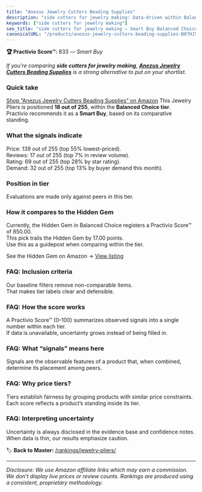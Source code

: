 ```yaml
---
title: "Anezus Jewelry Cutters Beading Supplies"
description: "side cutters for jewelry making: Data-driven within Balanced Choice ranking using the Practivio Score™. Positioned by quality, value, demand, findability, mome…"
keywords: ["side cutters for jewelry making"]
seo_title: "side cutters for jewelry making — Smart Buy Balanced Choice (2025)"
canonicalURL: "/products/anezus-jewelry-cutters-beading-supplies-B07HJ57WPL/"
---
```


**🏆 Practivio Score™:** 833 — _Smart Buy_


*If you're comparing **side cutters for jewelry making**, **[Anezus Jewelry Cutters Beading Supplies](https://www.amazon.com/dp/B07HJ57WPL?tag=practivio-20)** is a strong alternative to put on your shortlist.*
### Quick take
[Shop “Anezus Jewelry Cutters Beading Supplies” on Amazon](https://www.amazon.com/dp/B07HJ57WPL?tag=practivio-20)
This Jewelry Pliers is positioned **18 out of 255**, within the **Balanced Choice tier**.  
Practivio recommends it as a **Smart Buy**, based on its comparative standing.

### What the signals indicate
Price: 139 out of 255 (top 55% lowest-priced).  
Reviews: 17 out of 255 (top 7% in review volume).  
Rating: 69 out of 255 (top 28% by star rating).  
Demand: 32 out of 255 (top 13% by buyer demand this month).

### Position in tier
Evaluations are made only against peers in this tier.

### How it compares to the Hidden Gem
Currently, the Hidden Gem in Balanced Choice registers a Practivio Score™ of 850.00.  
This pick trails the Hidden Gem by 17.00 points.  
Use this as a guidepost when comparing within the tier.  

See the Hidden Gem on Amazon → [View listing](https://www.amazon.com/dp/B000JNRR0Y?tag=practivio-20)

### FAQ: Inclusion criteria
Our baseline filters remove non-comparable items.  
That makes tier labels clear and defensible.

### FAQ: How the score works
A Practivio Score™ (0–100) summarizes observed signals into a single number within each tier.  
If data is unavailable, uncertainty grows instead of being filled in.

### FAQ: What “signals” means here
Signals are the observable features of a product that, when combined, determine its placement among peers.

### FAQ: Why price tiers?
Tiers establish fairness by grouping products with similar price constraints.  
Each score reflects a product’s standing inside its tier.

### FAQ: Interpreting uncertainty
Uncertainty is always disclosed in the evidence base and confidence notes.  
When data is thin, our results emphasize caution.


🏷️ **Back to Master:** [/rankings/jewelry-pliers/](/rankings/jewelry-pliers/)

---
_Disclosure: We use Amazon affiliate links which may earn a commission. We don’t display live prices or review counts. Rankings are produced using a consistent, proprietary methodology._
